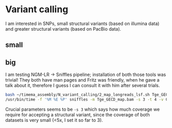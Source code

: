 # Variant calling

I am interested in SNPs, small structural variants (based on illumina data) and greater structural variants (based on PacBio data).

## small

## big

I am testing NGM-LR -> Sniffles pipeline; installation of both those tools was trivial! They both have man pages and Fritz was friendly, when he gave a talk about it, therefore I guess I can consult it with him after several trials.

```sh
bash ~/timema_assembly/N_variant_calling/2_map_longreads_lsf.sh Tge_GECD_map /scratch/beegfs/monthly/kjaron/5_Tge/BESST_mapping/Tge_abyss87_besst.fa /scratch/beegfs/monthly/kjaron/timema_PacBio_reads/5_Tge/filtered_subreads.GECD.7smrt.fastq.gz
/usr/bin/time -f '%M %E %P' sniffles -m Tge_GECD_map.bam -s 3 -t 4 -v GECD_calls.vcf
```

Crucial parameters seems to be `-s 3` which says how much coverage we require for accepting a structural variant, since the coverage of both datasets is very small (<5x, I set it so far to 3).

